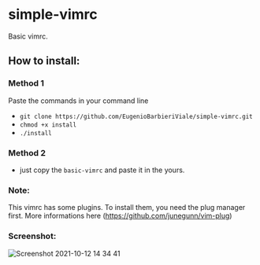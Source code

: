 # simple-vimrc

Basic vimrc.

## How to install:
### Method 1
Paste the commands in your command line
- `git clone https://github.com/EugenioBarbieriViale/simple-vimrc.git`
- `chmod +x install`
- `./install`

### Method 2
- just copy the `basic-vimrc` and paste it in the yours.

### Note:
This vimrc has some plugins. To install them, you need the plug manager first. More informations here (https://github.com/junegunn/vim-plug)

### Screenshot:
![Screenshot 2021-10-12 14 34 41](https://user-images.githubusercontent.com/82298389/136956937-1b1b0575-437f-4ad2-b9b2-9d4563424606.png)
